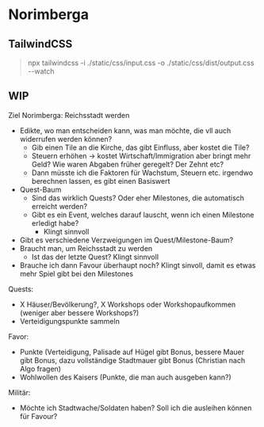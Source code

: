 # Norimberga

## TailwindCSS

> npx tailwindcss -i ./static/css/input.css -o ./static/css/dist/output.css --watch

## WIP

Ziel Norimberga: Reichsstadt werden

- Edikte, wo man entscheiden kann, was man möchte, die vll auch widerrufen werden können?
    - Gib einen Tile an die Kirche, das gibt Einfluss, aber kostet die Tile?
    - Steuern erhöhen -> kostet Wirtschaft/Immigration aber bringt mehr Geld? Wie waren Abgaben früher geregelt? Der
      Zehnt etc?
    - Dann müsste ich die Faktoren für Wachstum, Steuern etc. irgendwo berechnen lassen, es gibt einen Basiswert
- Quest-Baum
    - Sind das wirklich Quests? Oder eher Milestones, die automatisch erreicht werden?
    - Gibt es ein Event, welches darauf lauscht, wenn ich einen Milestone erledigt habe?
        - Klingt sinnvoll
- Gibt es verschiedene Verzweigungen im Quest/Milestone-Baum?
- Braucht man, um Reichsstadt zu werden
    - Ist das der letzte Quest? Klingt sinnvoll
- Brauche ich dann Favour überhaupt noch? Klingt sinvoll, damit es etwas mehr Spiel gibt bei den Milestones

Quests:

- X Häuser/Bevölkerung?, X Workshops oder Workshopaufkommen (weniger aber bessere Workshops?)
- Verteidigungspunkte sammeln

Favor:

- Punkte (Verteidigung, Palisade auf Hügel gibt Bonus, bessere Mauer gibt Bonus, dazu vollständige Stadtmauer gibt
  Bonus (Christian nach Algo fragen)
- Wohlwollen des Kaisers (Punkte, die man auch ausgeben kann?)

Militär:

- Möchte ich Stadtwache/Soldaten haben? Soll ich die ausleihen können für Favour?
